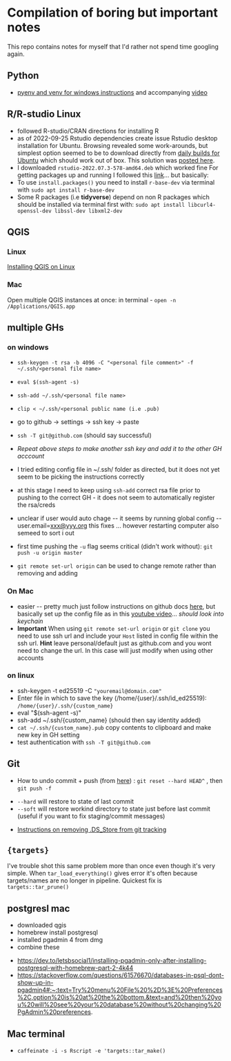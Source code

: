 # Compilation of boring but important notes

This repo contains notes for myself that I'd rather not spend time googling again. 

## Python 

- [pyenv and venv for windows instructions](https://k0nze.dev/posts/install-pyenv-venv-vscode/) and accompanying [video](https://www.youtube.com/watch?v=HTx18uyyHw8)

## R/R-studio Linux
- followed R-studio/CRAN directions for installing R
- as of 2022-09-25 Rstudio dependencies create issue Rstudio desktop installation for Ubuntu. Browsing revealed some work-arounds, but simplest option seemed to be to download directly from [daily builds for Ubuntu](https://dailies.rstudio.com/rstudio/spotted-wakerobin/desktop/jammy/) which should work out of box. This solution was [posted here](https://community.rstudio.com/t/dependency-error-when-installing-rstudio-on-ubuntu-22-04-with-libssl/135397/2). 
- I downloaded `rstudio-2022.07.3-578-amd64.deb` which worked fine
For getting packages up and running I followed this [link](https://blog.zenggyu.com/en/post/2018-01-29/installing-r-r-packages-e-g-tidyverse-and-rstudio-on-ubuntu-linux/)... but basically:
- To use `install.packages()` you need to install `r-base-dev` via terminal with  `sudo apt install r-base-dev`
- Some R packages (i.e **tidyverse**) depend on non R packages which should be installed via terminal first with: `sudo apt install libcurl4-openssl-dev libssl-dev libxml2-dev`

## QGIS 

### Linux
[Installing QGIS on Linux](https://courses.spatialthoughts.com/install-qgis-ltr.html#install-qgis-on-linux)

### Mac

Open multiple QGIS instances at once: in terminal - `open -n /Applications/QGIS.app`

## multiple GHs

### on windows
 - `ssh-keygen -t rsa -b 4096 -C "<personal file comment>" -f ~/.ssh/<personal file name>`
 - `eval $(ssh-agent -s)`
 - `ssh-add ~/.ssh/<personal file name>`
 - `clip < ~/.ssh/<personal public name (i.e .pub)`
 - go to github -> settings -> ssh key -> paste
 -  `ssh -T git@github.com` (should say successful)
 -  *Repeat above steps to make another ssh key and add it to the other GH acccount*

 - I tried editing config file in ~/.ssh/ folder as directed, but it does not yet seem to be picking the instructions correctly
 - at this stage I need to keep using `ssh-add` correct rsa file prior to pushing to the correct GH - it does not seem to automatically register the rsa/creds
 - unclear if user would auto chage -- it seems by running global config  --user.email=xxx@yyy.org this fixes ... however restarting computer also semeed to sort i out
 - first time pushing the `-u` flag seems critical (didn't work without): `git push -u origin master` 
 - `git remote set-url origin` can be used to change remote rather than removing and adding
 
 ### On Mac
 
- easier -- pretty much just follow instructions on github docs [here](https://docs.github.com/en/authentication/connecting-to-github-with-ssh/generating-a-new-ssh-key-and-adding-it-to-the-ssh-agent), but basically set up the config file as in this [youtube video](https://www.youtube.com/watch?v=zBssUO_5H_A&t=324s)... *should look into keychain*
- **Important** When using `git remote set-url origin` or `git clone` you need to use ssh url and include your `Host` listed in config file within the ssh url. **Hint** leave personal/default just as github.com and you wont need to change the url. In this case will just modify when using other accounts 

### on linux

- ssh-keygen -t ed25519 -C `"youremail@domain.com"`
- Enter file in which to save the key (/home/{user}/.ssh/id_ed25519): `/home/{user}/.ssh/{custom_name}`
- eval "$(ssh-agent -s)"
- ssh-add ~/.ssh/{custom_name}  (should then say identity added)
- `cat ~/.ssh/{custom_name}.pub` copy contents to clipboard and make new key in GH setting
- test authentication with `ssh -T git@github.com`


## Git

- How to undo commit + push (from [here](https://happygitwithr.com/reset.html)) : `git reset --hard HEAD^` , then `git push -f`
 + `--hard` will restore to state of last commit
 + `--soft` will restore workind directory to state just before last commit (useful if you want to fix staging/commit messages)
- [Instructions on removing .DS_Store from git tracking](https://gist.github.com/lohenyumnam/2b127b9c3d1435dc12a33613c44e6308)

## `{targets}`
 
I've trouble shot this same problem more than once even though it's very simple. When `tar_load_everything()` gives error it's often because targets/names are no longer in pipeline. Quickest fix is `targets::tar_prune()`


## postgresl mac

- downloaded qgis
- homebrew install postgresql
- installed pgadmin 4 from dmg
- combine these
 + https://dev.to/letsbsocial1/installing-pgadmin-only-after-installing-postgresql-with-homebrew-part-2-4k44
 + https://stackoverflow.com/questions/61576670/databases-in-psql-dont-show-up-in-pgadmin4#:~:text=Try%20menu%20File%20%2D%3E%20Preferences%2C,option%20is%20at%20the%20bottom.&text=and%20then%20you%20will%20see%20your%20database%20without%20changing%20PgAdmin%20preferences.
 
 ## Mac terminal 
 - `caffeinate -i -s Rscript -e 'targets::tar_make() `

 

 

 


